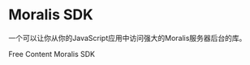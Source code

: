 # Moralis SDK

一个可以让你从你的JavaScript应用中访问强大的Moralis服务器后台的库。

<ResourceGroupTitle>Free Content</ResourceGroupTitle>
<BadgeLink colorScheme='yellow' badgeText='Read' href='https://github.com/MoralisWeb3/Moralis-JS-SDK/blob/main/README.md'>Moralis SDK</BadgeLink>
